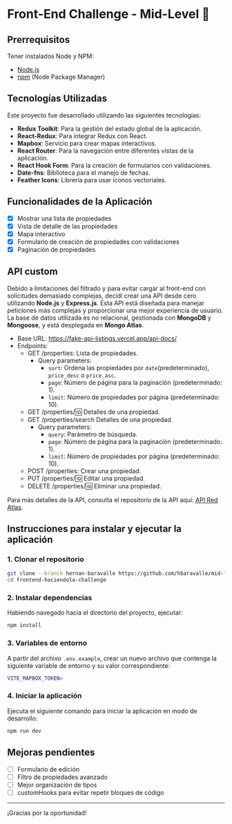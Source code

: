 # Front-End Challenge - Mid-Level 🚀

## Prerrequisitos

Tener instalados Node y NPM:

- [Node.js](https://nodejs.org/es/download/)
- [npm](https://www.npmjs.com/get-npm) (Node Package Manager)

## Tecnologías Utilizadas

Este proyecto fue desarrollado utilizando las siguientes tecnologías:

- **Redux Toolkit**: Para la gestión del estado global de la aplicación.
- **React-Redux**: Para integrar Redux con React.
- **Mapbox**: Servicio para crear mapas interactivos.
- **React Router**: Para la navegación entre diferentes vistas de la aplicación.
- **React Hook Form**: Para la creación de formularios con validaciones.
- **Date-fns**: Biblioteca para el manejo de fechas.
- **Feather Icons**: Librería para usar íconos vectoriales.

## Funcionalidades de la Aplicación

- [x] Mostrar una lista de propiedades
- [x] Vista de detalle de las propiedades
- [x] Mapa interactivo
- [x] Formulario de creación de propiedades con validaciones
- [x] Paginación de propiedades

## API custom
Debido a limitaciones del filtrado y para evitar cargar al front-end con solicitudes demasiado complejas, decidí crear una API desde cero utilizando **Node.js** y **Express.js**. Esta API está diseñada para manejar peticiones más complejas y proporcionar una mejor experiencia de usuario. La base de datos utilizada es no relacional, gestionada con **MongoDB** y **Mongoose**, y está desplegada en **Mongo Atlas**.

- Base URL: https://fake-api-listings.vercel.app/api-docs/
- Endpoints:
  - GET /properties: Lista de propiedades.
    - Query parameters:
      - `sort`: Ordena las propiedades por `date`(predeterminado), `price_desc` o `price_asc`.
      - `page`: Número de página para la paginación (predeterminado: 1).
      - `limit`: Número de propiedades por página (predeterminado: 10).
  - GET /properties/:id: Detalles de una propiedad.
  - GET /properties/search Detalles de una propiedad.
    - Query parameters:
      - `query`: Parámetro de búsqueda.
      - `page`: Número de página para la paginación (predeterminado: 1).
      - `limit`: Número de propiedades por página (predeterminado: 10).
  - POST /properties: Crear una propiedad.
  - PUT /properties/:id: Editar una propiedad.
  - DELETE /properties/:id: Eliminar una propiedad.

Para más detalles de la API, consulta el repositorio de la API aquí: [API Red Atlas](https://github.com/hbaravalle/api-red-atlas).

## Instrucciones para instalar y ejecutar la aplicación

### 1. Clonar el repositorio

```bash
git clone --branch hernan-baravalle https://github.com/hbaravalle/mid-frontend-challenge
cd frontend-haciendola-challenge
```

### 2. Instalar dependencias

Habiendo navegado hacia el directorio del proyecto, ejecutar:

```bash
npm install
```

### 3. Variables de entorno

A partir del archivo `.env.example`, crear un nuevo archivo que contenga la siguiente variable de entorno y su valor correspondiente:
```bash
VITE_MAPBOX_TOKEN=
```

### 4. Iniciar la aplicación

Ejecuta el siguiente comando para iniciar la aplicación en modo de desarrollo:

```bash
npm run dev
```

## Mejoras pendientes

- [ ] Formulario de edición
- [ ] Filtro de propiedades avanzado
- [ ] Mejor organización de tipos
- [ ] customHooks para evitar repetir bloques de código

---

¡Gracias por la oportunidad!
